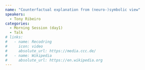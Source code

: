 ```yaml
---
name: "Counterfactual explanation from (neuro-)symbolic view"
speakers:
  - Tony Ribeiro
categories:
  - Morning Session (day1)
  - Talk
# links:
#   - name: Recodring
#     icon: video
#     absolute_url: https://media.ccc.de/
#   - name: Wikipedia
#     absolute_url: https://en.wikipedia.org
---
```


